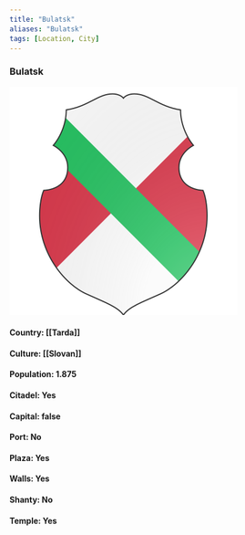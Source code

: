 ```yaml
---
title: "Bulatsk"
aliases: "Bulatsk"
tags: [Location, City]
---
```

### Bulatsk
![](attachment/d002f28158e1fe33888e1c349be8f5c7.svg)

#### Country: [[Tarda]]

#### Culture: [[Slovan]]

#### Population: 1.875

#### Citadel: Yes

#### Capital: false

#### Port: No

#### Plaza: Yes

#### Walls: Yes

#### Shanty: No

#### Temple: Yes

